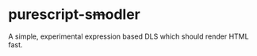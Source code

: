 # purescript-s~~m~~odler

A simple, experimental expression based DLS which should render HTML fast.

